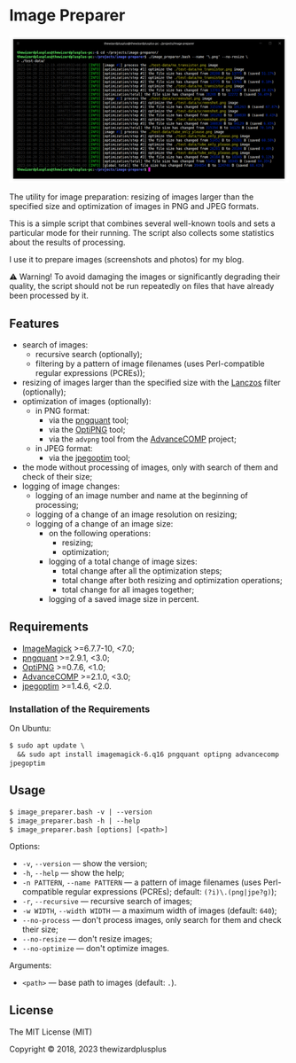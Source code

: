 # Image Preparer

![](docs/screenshot_1.png)

The utility for image preparation: resizing of images larger than the specified size and optimization of images in PNG and JPEG formats.

This is a simple script that combines several well-known tools and sets a particular mode for their running. The script also collects some statistics about the results of processing.

I use it to prepare images (screenshots and photos) for my blog.

⚠️ Warning! To avoid damaging the images or significantly degrading their quality, the script should not be run repeatedly on files that have already been processed by it.

## Features

- search of images:
  - recursive search (optionally);
  - filtering by a pattern of image filenames (uses Perl-compatible regular expressions (PCREs));
- resizing of images larger than the specified size with the [Lanczos](https://en.wikipedia.org/wiki/Lanczos_resampling) filter (optionally);
- optimization of images (optionally):
  - in PNG format:
    - via the [pngquant](https://pngquant.org/) tool;
    - via the [OptiPNG](http://optipng.sourceforge.net/) tool;
    - via the `advpng` tool from the [AdvanceCOMP](http://www.advancemame.it/) project;
  - in JPEG format:
    - via the [jpegoptim](https://github.com/tjko/jpegoptim) tool;
- the mode without processing of images, only with search of them and check of their size;
- logging of image changes:
  - logging of an image number and name at the beginning of processing;
  - logging of a change of an image resolution on resizing;
  - logging of a change of an image size:
    - on the following operations:
      - resizing;
      - optimization;
    - logging of a total change of image sizes:
      - total change after all the optimization steps;
      - total change after both resizing and optimization operations;
      - total change for all images together;
    - logging of a saved image size in percent.

## Requirements

- [ImageMagick](http://www.imagemagick.org/) >=6.7.7-10, <7.0;
- [pngquant](https://pngquant.org/) >=2.9.1, <3.0;
- [OptiPNG](http://optipng.sourceforge.net/) >=0.7.6, <1.0;
- [AdvanceCOMP](http://www.advancemame.it/) >=2.1.0, <3.0;
- [jpegoptim](https://github.com/tjko/jpegoptim) >=1.4.6, <2.0.

### Installation of the Requirements

On Ubuntu:

```
$ sudo apt update \
  && sudo apt install imagemagick-6.q16 pngquant optipng advancecomp jpegoptim
```

## Usage

```
$ image_preparer.bash -v | --version
$ image_preparer.bash -h | --help
$ image_preparer.bash [options] [<path>]
```

Options:

- `-v`, `--version` &mdash; show the version;
- `-h`, `--help` &mdash; show the help;
- `-n PATTERN`, `--name PATTERN` &mdash; a pattern of image filenames (uses Perl-compatible regular expressions (PCREs); default: `(?i)\.(png|jpe?g)`);
- `-r`, `--recursive` &mdash; recursive search of images;
- `-w WIDTH`, `--width WIDTH` &mdash; a maximum width of images (default: `640`);
- `--no-process` &mdash; don't process images, only search for them and check their size;
- `--no-resize` &mdash; don't resize images;
- `--no-optimize` &mdash; don't optimize images.

Arguments:

- `<path>` &mdash; base path to images (default: `.`).

## License

The MIT License (MIT)

Copyright &copy; 2018, 2023 thewizardplusplus
